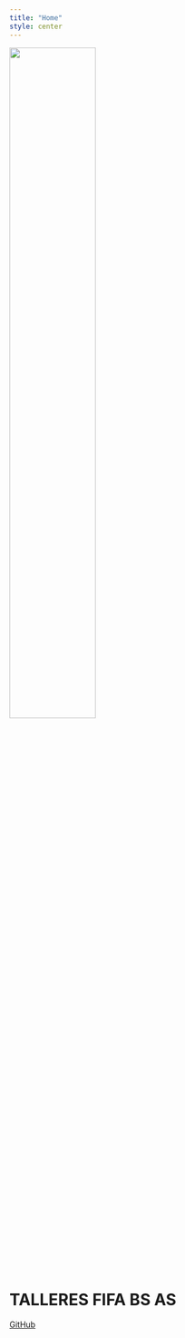 ```yaml
---
title: "Home"
style: center
---
```


<img src="img/logo_fifa.png" width="55%">

# TALLERES FIFA BS AS

<span id="forkongithub">
  <a href="{{ site.source_link }}" class="bg-blue">
     GitHub <i class="fa fa-github"></i>
  </a>
</span>
